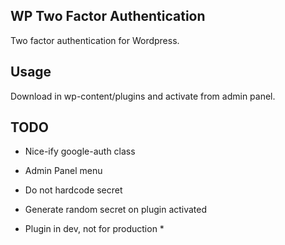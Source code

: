 WP Two Factor Authentication
----------------------------

Two factor authentication for Wordpress.

Usage
-----

Download in wp-content/plugins and activate from admin panel.

TODO
----
* Nice-ify google-auth class
* Admin Panel menu
* Do not hardcode secret
* Generate random secret on plugin activated

* Plugin in dev, not for production *